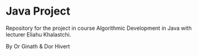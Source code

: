 <h1>Java Project</h1>


Repository for the project in course Algorithmic Development in Java with lecturer Eliahu Khalastchi.

By Or Ginath & Dor Hivert
